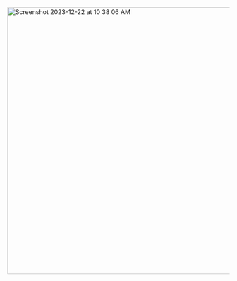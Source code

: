 <img width="603" alt="Screenshot 2023-12-22 at 10 38 06 AM" src="https://github.com/wongella123/TicTacToe/assets/121847745/d56ef390-a58b-48c5-b111-303bb3e5aaf1">
